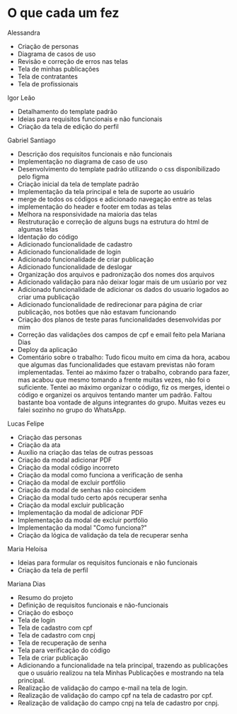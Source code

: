 # O que cada um fez

Alessandra
- Criação de personas
- Diagrama de casos de uso
- Revisão e correção de erros nas telas
- Tela de minhas publicações
- Tela de contratantes 
- Tela de profissionais 

Igor Leão
- Detalhamento do template padrão 
- Ideias para requisitos funcionais e não funcionais
- Criação da tela de edição do perfil 

Gabriel Santiago
- Descrição dos requisitos funcionais e não funcionais
- Implementação no diagrama de caso de uso
- Desenvolvimento do template padrão utilizando o css disponibilizado pelo figma
- Criação inicial da tela de template padrão
- Implementação da tela principal e tela de suporte ao usuário 
- merge de todos os códigos e adicionado navegação entre as telas
- implementação do header e footer em todas as telas
- Melhora na responsividade na maioria das telas
- Restruturação e correção de alguns bugs na estrutura do html de algumas telas
- Identação do código
- Adicionado funcionalidade de cadastro
- Adicionado funcionalidade de login
- Adicionado funcionalidade de criar publicação 
- Adicionado funcionalidade de deslogar
- Organização dos arquivos e padronização dos nomes dos arquivos
- Adicionado validação para não deixar logar mais de um usúario por vez
- Adicionado funcionalidade de adicionar os dados do usuario logados ao criar uma publicação
- Adicionado funcionalidade de redirecionar para página de criar publicação, nos botões que não estavam funcionando
- Criação dos planos de teste paras funcionalidades desenvolvidas por mim
- Correção das validações dos campos de cpf e email feito pela Mariana Dias 
- Deploy da aplicação
- Comentário sobre o trabalho: Tudo ficou muito em cima da hora, acabou que algumas das funcionalidades que estavam previstas não foram implementadas. Tentei ao máximo fazer o trabalho, cobrando para fazer, mas acabou que mesmo tomando a frente muitas vezes, não foi o suficiente. Tentei ao máximo organizar o código, fiz os merges, identei o código e organizei os arquivos tentando manter um padrão. Faltou bastante boa vontade de alguns integrantes do grupo. Muitas vezes eu falei sozinho no grupo do WhatsApp. 

Lucas Felipe
- Criação das personas 
- Criação da ata
- Auxílio na criação das telas de outras pessoas 
- Criação da modal adicionar PDF  
- Criação da modal código incorreto
- Criação da modal como funciona a verificação de senha
- Criação da modal de excluir portfólio 
- Criação da modal de senhas não coincidem 
- Criação da modal tudo certo após recuperar senha
- Criação da modal excluir publicação
- Implementação da modal de adicionar PDF
- Implementação da modal de excluir portfólio
- Implementação da modal "Como funciona?"
- Criação da lógica de validação da tela de recuperar senha
  
Maria Heloísa
- Ideias para formular os requisitos funcionais e não funcionais
- Criação da tela de perfil

Mariana Dias
- Resumo do projeto
- Definição de requisitos funcionais e não-funcionais
- Criação do esboço
- Tela de login
- Tela de cadastro com cpf
- Tela de cadastro com cnpj
- Tela de recuperação de senha
- Tela para verificação do código 
- Tela de criar publicação
- Adicionando a funcionalidade na tela principal, trazendo as publicações que o usuário realizou na tela Minhas Publicações e mostrando na tela principal.
- Realização de validação do campo e-mail na tela de login.
- Realização de validação do campo cpf  na tela de cadastro por cpf.
- Realização de validação do campo cnpj na tela de cadastro por cnpj.


